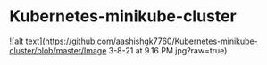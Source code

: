 # Kubernetes-minikube-cluster
![alt text](https://github.com/aashishgk7760/Kubernetes-minikube-cluster/blob/master/Image 3-8-21 at 9.16 PM.jpg?raw=true)
